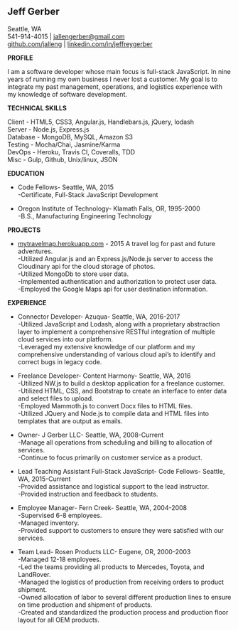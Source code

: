 


**Jeff Gerber**
---------------

Seattle, WA </br>
541-914-4015 | jallengerber@gmail.com </br>
[github.com/jalleng](https://github.com/jalleng) | [linkedin.com/in/jeffreygerber](https://linkedin.com/in/jeffreygerber)

**PROFILE**

I am a software developer whose main focus is full-stack JavaScript.  In nine years of running my own business I never lost a customer.  My goal is to integrate my past management, operations, and logistics experience with my knowledge of software development.

**TECHNICAL SKILLS**

Client - HTML5, CSS3, Angular.js, Handlebars.js, jQuery, lodash </br>
Server - Node.js, Express.js </br>
Database - MongoDB, MySQL, Amazon S3 </br>
Testing - Mocha/Chai, Jasmine/Karma </br>
DevOps - Heroku, Travis CI, Coveralls, TDD </br>
Misc - Gulp, Github, Unix/linux, JSON

**EDUCATION**

 - Code Fellows- Seattle, WA, 2015</br>
  -Certificate, Full-Stack JavaScript Development

 - Oregon Institute of Technology- Klamath Falls, OR, 1995-2000</br>
  -B.S., Manufacturing Engineering Technology

**PROJECTS**

 - [mytravelmap.herokuapp.com](https://mytravelmap.herokuapp.com) - 2015 A travel log for past and future
   adventures. </br>
   -Utilized Angular.js and an Express.js/Node.js server to access the Cloudinary api for the cloud storage of photos.  
   -Utilized MongoDb to store user data.  
   -Implemented authentication and authorization to protect user data.  
   -Employed the Google Maps api for user destination information.


**EXPERIENCE**

 - Connector Developer- Azuqua- Seattle, WA, 2016-2017</br>
  -Utilized JavaScript and Lodash, along with a proprietary abstraction layer to implement a comprehensive RESTful integration of multiple cloud services into our platform.  
  -Leveraged my extensive knowledge of our platform and my comprehensive understanding of various cloud api’s to identify and correct bugs in legacy code. 

 
 - Freelance Developer- Content Harmony- Seattle, WA, 2016</br>
  -Utilized NW.js to build a desktop application for a freelance customer. </br>
  -Utilized HTML, CSS, and Bootstrap to create an interface to enter data and select files to upload. </br>
  -Employed Mammoth.js to convert Docx files to HTML files. </br>
  -Utilized JQuery and Node.js to compile data and HTML files into templates that are output as emails. </br>


 - Owner- J Gerber LLC- Seattle, WA, 2008-Current</br>
  -Manage all operations from scheduling and billing to allocation of services.  
  -Continue to focus primarily on customer service as a product.  


 - Lead Teaching Assistant Full-Stack JavaScript- Code Fellows- Seattle, WA, 2015-Current</br>
  -Provided assistance and logistical support to the lead instructor.  
  -Provided instruction and feedback to students.


 - Employee Manager- Fern Creek- Seattle, WA, 2004-2008</br>
  -Supervised 6-8 employees.  
  -Managed inventory.  
  -Provided support to customers to ensure they were satisfied with our services.

 - Team Lead- Rosen Products LLC- Eugene, OR, 2000-2003</br>
  -Managed 12-18 employees.  
  -Led the teams providing all products to Mercedes, Toyota, and LandRover.  
  -Managed the logistics of production from receiving orders to product shipment.  
  -Owned allocation of labor to several different production lines to ensure on time production and shipment of products.  
  -Created and standardized the production process and production floor layout for all OEM products.
